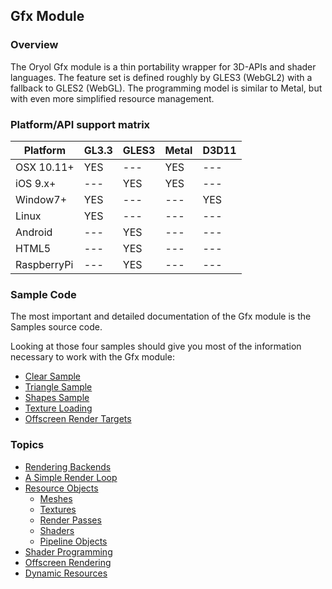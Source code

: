 ## Gfx Module

### Overview

The Oryol Gfx module is a thin portability wrapper for 3D-APIs and
shader languages. The feature set is defined roughly by GLES3 (WebGL2)
with a fallback to GLES2 (WebGL). The programming model is 
similar to Metal, but with even more simplified resource 
management.

### Platform/API support matrix

Platform   |GL3.3|GLES3|Metal|D3D11
-----------|-----|-----|-----|-----
OSX 10.11+ |YES  |---  |YES  |---  
iOS 9.x+   |---  |YES  |YES  |---  
Window7+   |YES  |---  |---  |YES  
Linux      |YES  |---  |---  |---  
Android    |---  |YES  |---  |---  
HTML5      |---  |YES  |---  |---  
RaspberryPi|---  |YES  |---  |---  

### Sample Code

The most important and detailed documentation of the Gfx module
is the Samples source code.

Looking at those four samples should give you most of the
information necessary to work with the Gfx module:

* [Clear Sample](../../Samples/Clear/Clear.cc)
* [Triangle Sample](../../Samples/Triangle/Triangle.cc)
* [Shapes Sample](../../Samples/Shapes/Shapes.cc)
* [Texture Loading](../../Samples/DDSCubeMap/DDSCubeMap.cc)
* [Offscreen Render Targets](../../Samples/SimpleRenderTarget/SimpleRenderTarget.cc)

### Topics

* [Rendering Backends](doc/RenderBackends.md)
* [A Simple Render Loop](doc/RenderLoop.md)
* [Resource Objects](doc/Resources.md)
    * [Meshes](doc/Meshes.md)
    * [Textures](doc/Textures.md)
    * [Render Passes](doc/RenderPasses.md)
    * [Shaders](doc/Shaders.md)
    * [Pipeline Objects](doc/Pipelines.md)
* [Shader Programming](doc/Shaders.md)
* [Offscreen Rendering](doc/OffscreenRendering.md)
* [Dynamic Resources](doc/DynamicResources.md)

